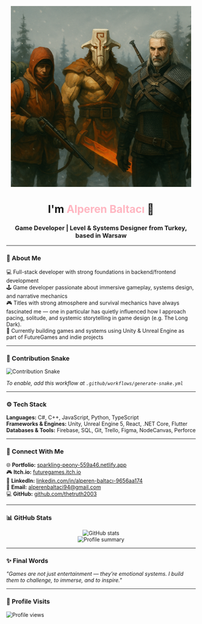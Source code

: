 <p align="center">
  <img src="all games.png" width="480" alt="All Games Cover" />
</p>


<h1 align="center">I'm <span style="color:#FFB6C1;">Alperen Baltacı</span> 👋</h1>
<h3 align="center">Game Developer | Level & Systems Designer from Turkey, based in Warsaw</h3>

---

### 🧠 About Me  
💻 Full-stack developer with strong foundations in backend/frontend development  
🕹️ Game developer passionate about immersive gameplay, systems design, and narrative mechanics  
🎮 Titles with strong atmosphere and survival mechanics have always fascinated me — one in particular has quietly influenced how I approach pacing, solitude, and systemic storytelling in game design (e.g. The Long Dark).  
🚀 Currently building games and systems using Unity & Unreal Engine as part of FutureGames and indie projects  

---

### 🐍 Contribution Snake  
![Contribution Snake](dist/github-contribution-grid-snake.svg)

*To enable, add this workflow at `.github/workflows/generate-snake.yml`*

---

### ⚙️ Tech Stack  
**Languages:** C#, C++, JavaScript, Python, TypeScript  
**Frameworks & Engines:** Unity, Unreal Engine 5, React, .NET Core, Flutter  
**Databases & Tools:** Firebase, SQL, Git, Trello, Figma, NodeCanvas, Perforce  

---

### 🔗 Connect With Me  
🌐 **Portfolio:** [sparkling-peony-559a46.netlify.app](https://sparkling-peony-559a46.netlify.app)  
🎮 **Itch.io:** [futuregames.itch.io](https://futuregames.itch.io)  
💼 **LinkedIn:** [linkedin.com/in/alperen-baltacı-9656aa174](https://www.linkedin.com/in/alperen-baltac%C4%B1-9656aa174/)  
📧 **Email:** alperenbaltaci94@gmail.com  
💻 **GitHub:** [github.com/thetruth2003](https://github.com/thetruth2003)

---

### 📊 GitHub Stats  
<p align="center">
  <img src="https://github-readme-stats.vercel.app/api?username=thetruth2003&theme=radical&show_icons=true&hide_border=true" alt="GitHub stats" />
  <br>
  <img src="https://github-profile-summary-cards.vercel.app/api/cards/profile-details?username=thetruth2003&theme=radical" alt="Profile summary" />
</p>

---

### ✨ Final Words  
*"Games are not just entertainment — they’re emotional systems. I build them to challenge, to immerse, and to inspire."*

---

### 👀 Profile Visits  
<p>
  <img src="https://komarev.com/ghpvc/?username=thetruth2003&color=green" alt="Profile views" />
</p>
